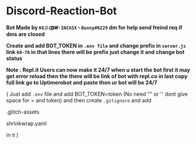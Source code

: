# Discord-Reaction-Bot

**Bot Made by `KG彡ζ͜͡𝐆𝐖➣INCASX丶Bunny#6229` dm for help send freind req if dms are closed**

**Create and add BOT_TOKEN in `.env file` and change prefix in `server.js` link `60-70` in that lines there will be prefix just change it and change bot status**

**Note : Repl.it Users can now make it 24/7 when u start the bot first it may get error reload then the there will be link of bot with repl.co in last copy full link go to Uptimerobot and paste then ur bot will be 24/7**


( Just add `.env` file and add BOT_TOKEN=token (No need "" or '' dont give space for = and token) and then create `.gitignore` and add 

.glitch-assets

shrinkwrap.yaml

in it )

